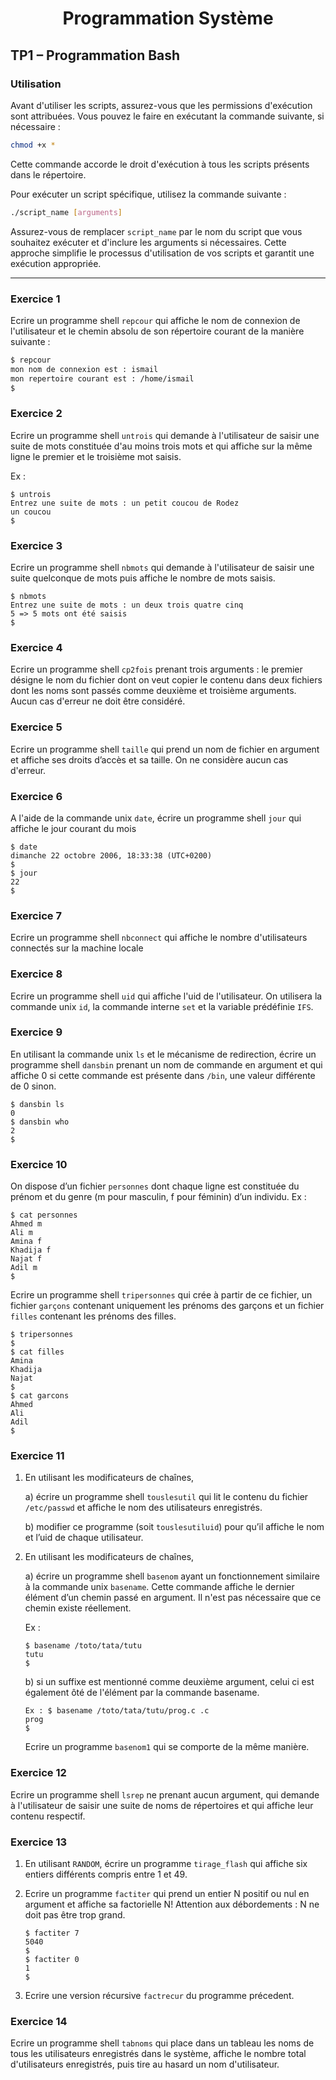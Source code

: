 <h1 align="center">Programmation Système</h1>

## TP1 – Programmation Bash

### Utilisation
Avant d'utiliser les scripts, assurez-vous que les permissions d'exécution sont attribuées.
Vous pouvez le faire en exécutant la commande suivante, si nécessaire :
```bash
chmod +x *
```
Cette commande accorde le droit d'exécution à tous les scripts présents dans le répertoire.

Pour exécuter un script spécifique, utilisez la commande suivante :
```bash
./script_name [arguments]
```
Assurez-vous de remplacer `script_name` par le nom du script que vous souhaitez exécuter et d'inclure les arguments si nécessaires.
Cette approche simplifie le processus d'utilisation de vos scripts et garantit une exécution appropriée.

<hr>

### Exercice 1

Ecrire un programme shell `repcour` qui affiche le nom de connexion de l'utilisateur et le chemin absolu de son répertoire courant de la manière suivante : 
```bash
$ repcour
mon nom de connexion est : ismail
mon repertoire courant est : /home/ismail
$
```

### Exercice 2

Ecrire un programme shell `untrois` qui demande à l'utilisateur de saisir une suite de mots constituée d'au moins trois mots et qui affiche sur la même ligne le premier et le troisième mot saisis. 

Ex : 
```
$ untrois 
Entrez une suite de mots : un petit coucou de Rodez 
un coucou 
$
```

### Exercice 3

Ecrire un programme shell `nbmots` qui demande à l'utilisateur de saisir une suite quelconque de mots puis affiche le nombre de mots saisis.
```
$ nbmots
Entrez une suite de mots : un deux trois quatre cinq 
5 => 5 mots ont été saisis 
$
```

### Exercice 4

Ecrire un programme shell `cp2fois` prenant trois arguments : le premier désigne le nom du fichier dont on veut copier le contenu dans deux fichiers dont les noms sont passés comme deuxième et troisième arguments. Aucun cas d'erreur ne doit être considéré.

### Exercice 5

Ecrire un programme shell `taille` qui prend un nom de fichier en argument et affiche ses droits d’accès et sa taille. On ne considère aucun cas d'erreur.

### Exercice 6

A l'aide de la commande unix `date`, écrire un programme shell `jour` qui affiche le jour courant du mois 

```
$ date 
dimanche 22 octobre 2006, 18:33:38 (UTC+0200) 
$ 
$ jour 
22 
$
```

### Exercice 7

Ecrire un programme shell `nbconnect` qui affiche le nombre d'utilisateurs connectés sur la machine locale

### Exercice 8

Ecrire un programme shell `uid` qui affiche l'uid de l'utilisateur. On utilisera la commande unix `id`, la commande interne `set` et la variable prédéfinie `IFS`.

### Exercice 9

En utilisant la commande unix `ls` et le mécanisme de redirection, écrire un programme shell `dansbin` prenant un nom de commande en argument et qui affiche 0 si cette commande est
présente dans `/bin`, une valeur différente de 0 sinon. 

```
$ dansbin ls 
0 
$ dansbin who 
2 
$
```

### Exercice 10

On dispose d’un fichier `personnes` dont chaque ligne est constituée du prénom et du genre (m pour masculin, f pour féminin) d’un individu. 
Ex : 
```
$ cat personnes 
Ahmed m 
Ali m 
Amina f 
Khadija f 
Najat f 
Adil m 
$ 
```

Ecrire un programme shell `tripersonnes` qui crée à partir de ce fichier, un fichier `garçons` contenant uniquement les prénoms des garçons et un fichier `filles` contenant les prénoms des filles.
```
$ tripersonnes 
$ 
$ cat filles 
Amina 
Khadija 
Najat 
$ 
$ cat garcons 
Ahmed 
Ali 
Adil 
$
```

### Exercice 11

1. En utilisant les modificateurs de chaînes, 

    a) écrire un programme shell `touslesutil` qui lit le contenu du fichier `/etc/passwd` et affiche le nom des utilisateurs enregistrés. 
  
    b) modifier ce programme (soit `touslesutiluid`) pour qu’il affiche le nom et l’uid de chaque utilisateur. 

2. En utilisant les modificateurs de chaînes, 

    a)	écrire un programme shell `basenom` ayant un fonctionnement similaire à la commande unix `basename`. Cette commande affiche le dernier élément d’un chemin passé en argument. Il n'est pas nécessaire que ce chemin existe réellement. 

    Ex : 
    ```
    $ basename /toto/tata/tutu 
    tutu 
    $
    ``` 
    b)	si un suffixe est mentionné comme deuxième argument, celui ci est également ôté de
    l'élément par la commande basename. 
    ```
    Ex : $ basename /toto/tata/tutu/prog.c .c 
    prog 
    $ 
    ```
    Ecrire un programme `basenom1` qui se comporte de la même manière.

### Exercice 12

Ecrire un programme shell `lsrep` ne prenant aucun argument, qui demande à l'utilisateur de saisir une suite de noms de répertoires et qui affiche leur contenu respectif.

### Exercice 13

1. En utilisant `RANDOM`, écrire un programme `tirage_flash` qui affiche six entiers différents compris entre 1 et 49. 

2.	Ecrire un programme `factiter` qui prend un entier N positif ou nul en argument et affiche sa factorielle N!  Attention aux débordements : N ne doit pas être trop grand.
    ```
    $ factiter 7 
    5040 
    $ 
    $ factiter 0 
    1 
    $ 
    ```
3.	Ecrire une version récursive `factrecur` du programme précedent.

### Exercice 14

Ecrire un programme shell `tabnoms` qui place dans un tableau les noms de tous les utilisateurs enregistrés dans le système, affiche le nombre total d'utilisateurs enregistrés, puis tire au hasard un nom d'utilisateur.
